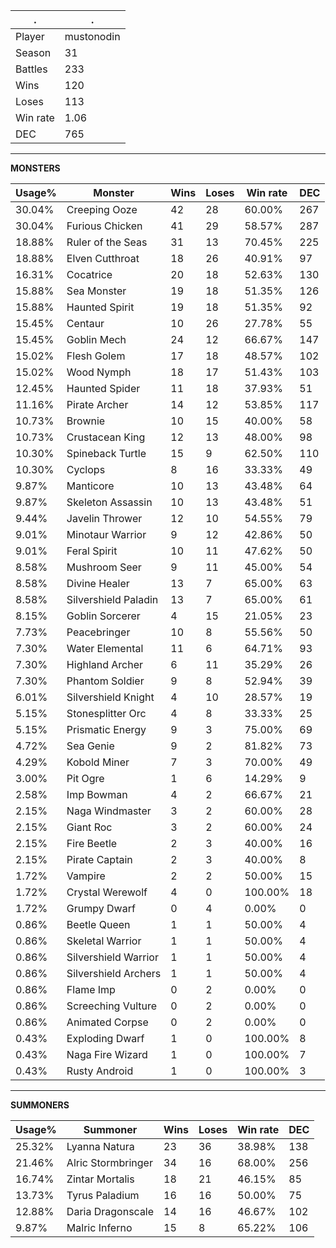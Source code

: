 .|.
|-|-
Player|mustonodin
Season|31
Battles|233
Wins|120
Loses|113
Win rate|1.06
DEC|765

---
**MONSTERS**

Usage%|Monster|Wins|Loses|Win rate|DEC|
-|-|-|-|-|-|
30.04%|Creeping Ooze|42|28|60.00%|267|
30.04%|Furious Chicken|41|29|58.57%|287|
18.88%|Ruler of the Seas|31|13|70.45%|225|
18.88%|Elven Cutthroat|18|26|40.91%|97|
16.31%|Cocatrice|20|18|52.63%|130|
15.88%|Sea Monster|19|18|51.35%|126|
15.88%|Haunted Spirit|19|18|51.35%|92|
15.45%|Centaur|10|26|27.78%|55|
15.45%|Goblin Mech|24|12|66.67%|147|
15.02%|Flesh Golem|17|18|48.57%|102|
15.02%|Wood Nymph|18|17|51.43%|103|
12.45%|Haunted Spider|11|18|37.93%|51|
11.16%|Pirate Archer|14|12|53.85%|117|
10.73%|Brownie|10|15|40.00%|58|
10.73%|Crustacean King|12|13|48.00%|98|
10.30%|Spineback Turtle|15|9|62.50%|110|
10.30%|Cyclops|8|16|33.33%|49|
9.87%|Manticore|10|13|43.48%|64|
9.87%|Skeleton Assassin|10|13|43.48%|51|
9.44%|Javelin Thrower|12|10|54.55%|79|
9.01%|Minotaur Warrior|9|12|42.86%|50|
9.01%|Feral Spirit|10|11|47.62%|50|
8.58%|Mushroom Seer|9|11|45.00%|54|
8.58%|Divine Healer|13|7|65.00%|63|
8.58%|Silvershield Paladin|13|7|65.00%|61|
8.15%|Goblin Sorcerer|4|15|21.05%|23|
7.73%|Peacebringer|10|8|55.56%|50|
7.30%|Water Elemental|11|6|64.71%|93|
7.30%|Highland Archer|6|11|35.29%|26|
7.30%|Phantom Soldier|9|8|52.94%|39|
6.01%|Silvershield Knight|4|10|28.57%|19|
5.15%|Stonesplitter Orc|4|8|33.33%|25|
5.15%|Prismatic Energy|9|3|75.00%|69|
4.72%|Sea Genie|9|2|81.82%|73|
4.29%|Kobold Miner|7|3|70.00%|49|
3.00%|Pit Ogre|1|6|14.29%|9|
2.58%|Imp Bowman|4|2|66.67%|21|
2.15%|Naga Windmaster|3|2|60.00%|28|
2.15%|Giant Roc|3|2|60.00%|24|
2.15%|Fire Beetle|2|3|40.00%|16|
2.15%|Pirate Captain|2|3|40.00%|8|
1.72%|Vampire|2|2|50.00%|15|
1.72%|Crystal Werewolf|4|0|100.00%|18|
1.72%|Grumpy Dwarf|0|4|0.00%|0|
0.86%|Beetle Queen|1|1|50.00%|4|
0.86%|Skeletal Warrior|1|1|50.00%|4|
0.86%|Silvershield Warrior|1|1|50.00%|4|
0.86%|Silvershield Archers|1|1|50.00%|4|
0.86%|Flame Imp|0|2|0.00%|0|
0.86%|Screeching Vulture|0|2|0.00%|0|
0.86%|Animated Corpse|0|2|0.00%|0|
0.43%|Exploding Dwarf|1|0|100.00%|8|
0.43%|Naga Fire Wizard|1|0|100.00%|7|
0.43%|Rusty Android|1|0|100.00%|3|

---
**SUMMONERS**

Usage%|Summoner|Wins|Loses|Win rate|DEC|
-|-|-|-|-|-|
25.32%|Lyanna Natura|23|36|38.98%|138|
21.46%|Alric Stormbringer|34|16|68.00%|256|
16.74%|Zintar Mortalis|18|21|46.15%|85|
13.73%|Tyrus Paladium|16|16|50.00%|75|
12.88%|Daria Dragonscale|14|16|46.67%|102|
9.87%|Malric Inferno|15|8|65.22%|106|
